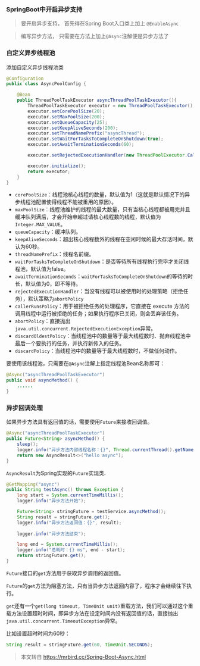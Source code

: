 ### SpringBoot中开启异步支持

> 要开启异步支持， 首先得在Spring Boot入口类上加上 `@EnableAsync` 

> 编写异步方法， 只需要在方法上加上`@Async`注解便是异步方法了 

### 自定义异步线程池

添加自定义异步线程池类

```java
@Configuration
public class AsyncPoolConfig {

    @Bean
    public ThreadPoolTaskExecutor asyncThreadPoolTaskExecutor(){
        ThreadPoolTaskExecutor executor = new ThreadPoolTaskExecutor();
        executor.setCorePoolSize(20);
        executor.setMaxPoolSize(200);
        executor.setQueueCapacity(25);
        executor.setKeepAliveSeconds(200);
        executor.setThreadNamePrefix("asyncThread");
        executor.setWaitForTasksToCompleteOnShutdown(true);
        executor.setAwaitTerminationSeconds(60);

        executor.setRejectedExecutionHandler(new ThreadPoolExecutor.CallerRunsPolicy());

        executor.initialize();
        return executor;
    }
}
```

-  `corePoolSize`：线程池核心线程的数量，默认值为1（这就是默认情况下的异步线程池配置使得线程不能被重用的原因）。  
-  `maxPoolSize`：线程池维护的线程的最大数量，只有当核心线程都被用完并且缓冲队列满后，才会开始申超过请核心线程数的线程，默认值为`Integer.MAX_VALUE`。 
-  `queueCapacity`：缓冲队列。 
-  `keepAliveSeconds`：超出核心线程数外的线程在空闲时候的最大存活时间，默认为60秒。 
-  `threadNamePrefix`：线程名前缀。 
-  `waitForTasksToCompleteOnShutdown`：是否等待所有线程执行完毕才关闭线程池，默认值为false。 
-  `awaitTerminationSeconds`：`waitForTasksToCompleteOnShutdown`的等待的时长，默认值为0，即不等待。 
-  `rejectedExecutionHandler`：当没有线程可以被使用时的处理策略（拒绝任务），默认策略为`abortPolicy` 
-  `callerRunsPolicy`：用于被拒绝任务的处理程序，它直接在 execute 方法的调用线程中运行被拒绝的任务；如果执行程序已关闭，则会丢弃该任务。 
-  `abortPolicy`：直接抛出`java.util.concurrent.RejectedExecutionException`异常。 
-  `discardOldestPolicy`：当线程池中的数量等于最大线程数时、抛弃线程池中最后一个要执行的任务，并执行新传入的任务。 
-  `discardPolicy`：当线程池中的数量等于最大线程数时，不做任何动作。 

要使用该线程池，只需要在`@Async`注解上指定线程池Bean名称即可： 

```java
@Async("asyncThreadPoolTaskExecutor")
public void asyncMethod() {
    ......
}
```

### 异步回调处理

 如果异步方法具有返回值的话，需要使用`Future`来接收回调值。 

```java
@Async("asyncThreadPoolTaskExecutor")
public Future<String> asyncMethod() {
    sleep();
    logger.info("异步方法内部线程名称：{}", Thread.currentThread().getName());
    return new AsyncResult<>("hello async");
}
```

 `AsyncResult`为Spring实现的`Future`实现类.

```java
@GetMapping("async")
public String testAsync() throws Exception {
    long start = System.currentTimeMillis();
    logger.info("异步方法开始");

    Future<String> stringFuture = testService.asyncMethod();
    String result = stringFuture.get();
    logger.info("异步方法返回值：{}", result);
    
    logger.info("异步方法结束");

    long end = System.currentTimeMillis();
    logger.info("总耗时：{} ms", end - start);
    return stringFuture.get();
}
```

 `Future`接口的`get`方法用于获取异步调用的返回值。 

 `Future`的`get`方法为阻塞方法，只有当异步方法返回内容了，程序才会继续往下执行。 

 `get`还有一个`get(long timeout, TimeUnit unit)`重载方法，我们可以通过这个重载方法设置超时时间，即异步方法在设定时间内没有返回值的话，直接抛出`java.util.concurrent.TimeoutException`异常。 

 比如设置超时时间为60秒： 

```java
String result = stringFuture.get(60, TimeUnit.SECONDS);
```





> 本文转自  https://mrbird.cc/Spring-Boot-Async.html